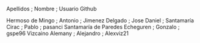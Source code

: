 Apellidos ; Nombre ; Usuario Github

Hermoso de Mingo ; Antonio ; 
Jimenez Delgado ; Jose Daniel ; 
Santamaría Cirac ; Pablo ; pasanci
Santamaría de Paredes Echeguren ; Gonzalo ; gspe96
Vizcaino Alemany ; Alejandro ; Alexviz21